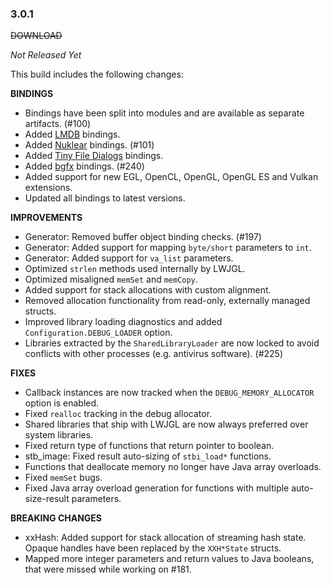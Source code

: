 ### 3.0.1

~~DOWNLOAD~~

_Not Released Yet_

This build includes the following changes:

**BINDINGS**

- Bindings have been split into modules and are available as separate artifacts. (#100)
- Added [LMDB](http://lmdb.tech/doc/) bindings.
- Added [Nuklear](https://github.com/vurtun/nuklear) bindings. (#101)
- Added [Tiny File Dialogs](https://sourceforge.net/projects/tinyfiledialogs/) bindings.
- Added [bgfx](https://github.com/bkaradzic/bgfx) bindings. (#240)
- Added support for new EGL, OpenCL, OpenGL, OpenGL ES and Vulkan extensions.
- Updated all bindings to latest versions.

**IMPROVEMENTS**

- Generator: Removed buffer object binding checks. (#197)
- Generator: Added support for mapping `byte/short` parameters to `int`.
- Generator: Added support for `va_list` parameters.
- Optimized `strlen` methods used internally by LWJGL.
- Optimized misaligned `memSet` and `memCopy`.
- Added support for stack allocations with custom alignment.
- Removed allocation functionality from read-only, externally managed structs.
- Improved library loading diagnostics and added `Configuration.DEBUG_LOADER` option.
- Libraries extracted by the `SharedLibraryLoader` are now locked to avoid conflicts with other processes (e.g. antivirus software). (#225)

**FIXES**

- Callback instances are now tracked when the `DEBUG_MEMORY_ALLOCATOR` option is enabled.
- Fixed `realloc` tracking in the debug allocator.
- Shared libraries that ship with LWJGL are now always preferred over system libraries.
- Fixed return type of functions that return pointer to boolean.
- stb_image: Fixed result auto-sizing of `stbi_load*` functions.
- Functions that deallocate memory no longer have Java array overloads.
- Fixed `memSet` bugs.
- Fixed Java array overload generation for functions with multiple auto-size-result parameters.

**BREAKING CHANGES**

- xxHash: Added support for stack allocation of streaming hash state. Opaque handles have been replaced by the `XXH*State` structs.
- Mapped more integer parameters and return values to Java booleans, that were missed while working on #181.